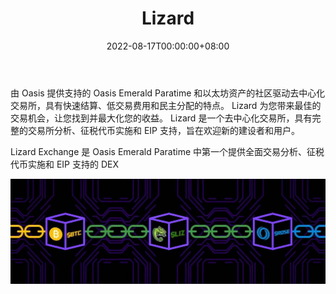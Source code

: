 ﻿---
title: "Lizard"
description: "Lizard Exchange 是 Oasis Emerald Paratime 中第一个提供全面交易分析、征税代币实施和 EIP 支持的 DEX"
date: 2022-08-17T00:00:00+08:00
lastmod: 2022-08-17T00:00:00+08:00
draft: false
authors: ["boogArno"]
authors: ["Metabd"]
featuredImage: "lizard.png"
tags: ["Exchanges","Lizard"]
categories: ["nfts"]
nfts: ["Exchanges"]
blockchain: "Oasis Network"
website: "https://dappradar.com/"
twitter: "https://twitter.com/lizardexchange"
discord: ""
telegram: "https://t.me/lizardexchange"
github: "https://github.com/Lizard-Exchange/"
youtube: ""
twitch: ""
facebook: ""
instagram: ""
reddit: ""
medium: "https://lizardexchange.medium.com/"
steam: ""
gitbook: ""
googleplay: ""
appstore: ""
status: "Live"
weight: 
lightgallery: true
toc: true
pinned: false
recommend: false
recommend1: false
---
由 Oasis 提供支持的 Oasis Emerald Paratime 和以太坊资产的社区驱动去中心化交易所，具有快速结算、低交易费用和民主分配的特点。 Lizard 为您带来最佳的交易机会，让您找到并最大化您的收益。
Lizard 是一个去中心化交易所，具有完整的交易所分析、征税代币实施和 EIP 支持，旨在欢迎新的建设者和用户。

Lizard Exchange 是 Oasis Emerald Paratime 中第一个提供全面交易分析、征税代币实施和 EIP 支持的 DEX

![1080x360](1080x360.jpg)